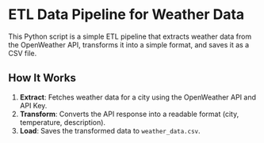 # ETL Data Pipeline for Weather Data

This Python script is a simple ETL pipeline that extracts weather data from the OpenWeather API, transforms it into a simple format, and saves it as a CSV file.

## How It Works
1. **Extract**: Fetches weather data for a city using the OpenWeather API and API Key.
2. **Transform**: Converts the API response into a readable format (city, temperature, description).
3. **Load**: Saves the transformed data to `weather_data.csv`.
